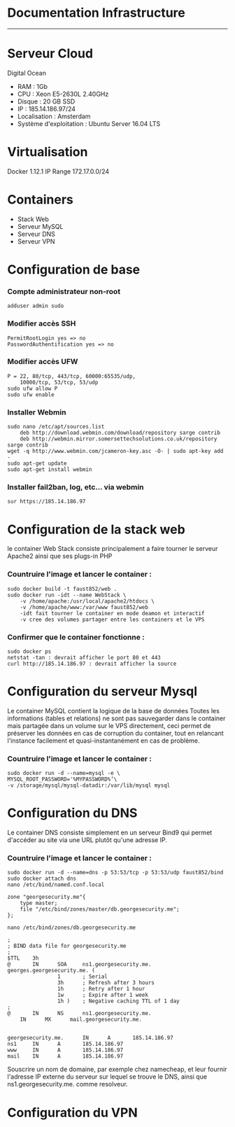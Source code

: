 # Documentation Infrastructure


***

# Serveur Cloud
Digital Ocean
* RAM : 1Gb
* CPU : Xeon E5-2630L 2.40GHz
* Disque : 20 GB SSD
* IP : 185.14.186.97/24
* Localisation : Amsterdam
* Système d'exploitation : Ubuntu Server 16.04 LTS

# Virtualisation
Docker 1.12.1
IP Range 172.17.0.0/24

# Containers
* Stack Web
* Serveur MySQL
* Serveur DNS
* Serveur VPN

# Configuration de base
### Compte administrateur non-root
    adduser admin sudo
### Modifier accès SSH
    PermitRootLogin yes => no
    PasswordAuthentification yes => no
### Modifier accès UFW
    P = 22, 80/tcp, 443/tcp, 60000:65535/udp, 
		10000/tcp, 53/tcp, 53/udp
    sudo ufw allow P
    sudo ufw enable
### Installer Webmin
    sudo nano /etc/apt/sources.list
        deb http://download.webmin.com/download/repository sarge contrib
        deb http://webmin.mirror.somersettechsolutions.co.uk/repository sarge contrib
    wget -q http://www.webmin.com/jcameron-key.asc -O- | sudo apt-key add -
    sudo apt-get update
    sudo apt-get install webmin
### Installer fail2ban, log, etc... via webmin
    sur https://185.14.186.97

# Configuration de la stack web
le container Web Stack consiste principalement a faire tourner le serveur Apache2 ainsi que ses plugs-in PHP

### Countruire l'image et lancer le container :
    sudo docker build -t faust852/web .
    sudo docker run -idt --name WebStack \
        -v /home/apache:/usr/local/apache2/htdocs \
        -v /home/apache/www:/var/www faust852/web
        -idt fait tourner le container en mode deamon et interactif
        -v cree des volumes partager entre les containers et le VPS

### Confirmer que le container fonctionne :
    sudo docker ps
    netstat -tan : devrait afficher le port 80 et 443
    curl http://185.14.186.97 : devrait afficher la source

# Configuration du serveur Mysql
Le container MySQL contient la logique de la base de données
Toutes les informations (tables et relations) ne sont pas sauvegarder dans le container mais partagée dans un volume sur le VPS directement, ceci permet de préserver les données en cas de corruption du container, tout en relancant l'instance facilement et quasi-instantanément en cas de problème.

### Countruire l'image et lancer le container :
    sudo docker run -d --name=mysql -e \
    MYSQL_ROOT_PASSWORD='%MYPASSWORD%’\
    -v /storage/mysql/mysql-datadir:/var/lib/mysql mysql


# Configuration du DNS
Le container DNS consiste simplement en un serveur Bind9 qui permet d'accéder au site via une URL plutôt qu'une adresse IP.

### Countruire l'image et lancer le container :
    sudo docker run -d --name=dns -p 53:53/tcp -p 53:53/udp faust852/bind
    sudo docker attach dns
    nano /etc/bind/named.conf.local
    
    zone "georgesecurity.me"{
        type master;
        file "/etc/bind/zones/master/db.georgesecurity.me";
    };
    
    nano /etc/bind/zones/db.georgesecurity.me
    
    ;
	; BIND data file for georgesecurity.me
	;
	$TTL    3h
	@       IN      SOA     ns1.georgesecurity.me. georges.georgesecurity.me. (
					1       ; Serial
					3h      ; Refresh after 3 hours
					1h      ; Retry after 1 hour
					1w      ; Expire after 1 week
					1h )    ; Negative caching TTL of 1 day
	;
	@       IN      NS      ns1.georgesecurity.me.
		IN      MX      mail.georgesecurity.me.


	georgesecurity.me.      IN      A       185.14.186.97
	ns1     IN      A       185.14.186.97
	www     IN      A       185.14.186.97
	mail    IN      A       185.14.186.97

Souscrire un nom de domaine, par exemple chez namecheap, et leur fournir l'adresse IP externe du serveur sur lequel se trouve le DNS, ainsi que ns1.georgesecurity.me. comme resolveur.


# Configuration du VPN
